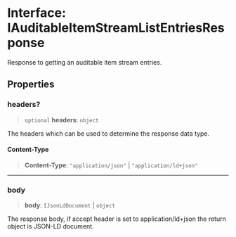 # Interface: IAuditableItemStreamListEntriesResponse

Response to getting an auditable item stream entries.

## Properties

### headers?

> `optional` **headers**: `object`

The headers which can be used to determine the response data type.

#### Content-Type

> **Content-Type**: `"application/json"` \| `"application/ld+json"`

***

### body

> **body**: `IJsonLdDocument` \| `object`

The response body, if accept header is set to application/ld+json the return object is JSON-LD document.
